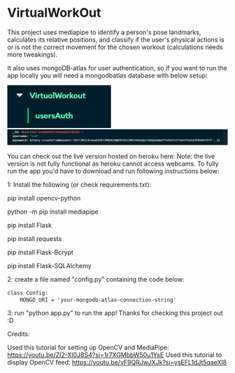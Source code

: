 # VirtualWorkOut

This project uses mediapipe to identify a person's pose landmarks, calculates its relative positions, and classify if 
the user's physical actions is or is not the correct movement for the chosen workout (calculations needs more tweakings). 

It also uses mongoDB-atlas for user authentication, so if you want to run the app locally you will need a mongodbatlas database with below setup:


![Alt text](image.png)
![Alt text](image-1.png)

You can check out the live version hosted on heroku here: 
Note: the live version is not fully functional as heroku cannot access webcams. To fully run the app you'd have to 
download and run following instructions below: 

1: Install the following (or check requirements.txt):

pip install opencv-python

python -m pip install mediapipe 

pip install Flask

pip install requests

pip install Flask-Bcrypt

pip install Flask-SQLAlchemy


2: create a file named "config.py" containing the code below:
``````
class Config:
    MONGO_URI = 'your-mongodb-atlas-connection-string'
``````

3: run "python app.py" to run the app! Thanks for checking this project out :D

Credits:

Used this tutorial for setting up OpenCV and MediaPipe: https://youtu.be/ZI2-Xl0J8S4?si=1r7XGMbbW50u1YsE
Used this tutorial to display OpenCV feed: https://youtu.be/vF9QRJwJXJk?si=ysEFL1dJt5qaeXl8